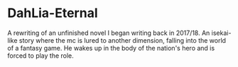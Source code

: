 # DahLia-Eternal
A rewriting of an unfinished novel I began writing back in 2017/18. An isekai-like story where the mc is lured to another dimension, falling into the world of a fantasy game. He wakes up in the body of the nation's hero and is forced to play the role.
